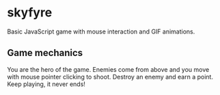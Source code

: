 # skyfyre
Basic JavaScript game with mouse interaction and GIF animations.

## Game mechanics
You are the hero of the game.
Enemies come from above and you move with mouse pointer clicking to shoot.
Destroy an enemy and earn a point.
Keep playing, it never ends!
